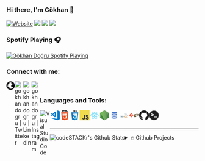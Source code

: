 ### Hi there, I'm Gökhan 👋

[![Website](https://img.shields.io/codacy/grade/e27821fb6289410b8f58338c7e0bc686?color=a&label=gokhandogru.net&logo=f&logoColor=d&style=for-the-badge)](https://www.gokhandogru.net/#about-me) <img width="29px" src="https://seeklogo.com/images/X/xamarin-logo-348B1EB629-seeklogo.com.png" /> 
<img width="29px" src="https://upload.wikimedia.org/wikipedia/commons/thumb/8/82/Android_logo_2019.svg/1173px-Android_logo_2019.svg.png" />
<img width="29px" src="https://cdn3.iconfinder.com/data/icons/social-media-logos-glyph/2048/5315_-_Apple-512.png" />

### Spotify Playing 🎧
[<img src="https://now-playing-codestackr.vercel.app/api/spotify-playing" alt="Gökhan Doğru Spotify Playing" width="350" />](https://open.spotify.com/user/21glt3wftruzxqvficwplvcba)

### Connect with me:

[<img align="left" alt="gokhandogruNET" width="22px" src="https://raw.githubusercontent.com/iconic/open-iconic/master/svg/globe.svg" />][website] 
[<img align="left" alt="gokhandogru | Twitter" width="22px" src="https://cdn.jsdelivr.net/npm/simple-icons@v3/icons/twitter.svg" />][twitter]
[<img align="left" alt="gokhandogru | LinkedIn" width="22px" src="https://cdn.jsdelivr.net/npm/simple-icons@v3/icons/linkedin.svg" />][linkedin]
[<img align="left" alt="gokhandogru | Instagram" width="22px" src="https://cdn.jsdelivr.net/npm/simple-icons@v3/icons/instagram.svg" />][instagram]

<br />

### Languages and Tools:

<img align="left" alt="Visual Studio Code" width="26px" src="https://upload.wikimedia.org/wikipedia/commons/thumb/c/cd/Visual_Studio_2017_Logo.svg/1200px-Visual_Studio_2017_Logo.svg.png" />
<img align="left" alt="Visual Studio Code" width="26px" src="https://raw.githubusercontent.com/github/explore/80688e429a7d4ef2fca1e82350fe8e3517d3494d/topics/visual-studio-code/visual-studio-code.png" />
<img align="left" alt="HTML5" width="26px" src="https://raw.githubusercontent.com/github/explore/80688e429a7d4ef2fca1e82350fe8e3517d3494d/topics/html/html.png" />
<img align="left" alt="CSS3" width="26px" src="https://raw.githubusercontent.com/github/explore/80688e429a7d4ef2fca1e82350fe8e3517d3494d/topics/css/css.png" />
<img align="left" alt="JavaScript" width="26px" src="https://raw.githubusercontent.com/github/explore/80688e429a7d4ef2fca1e82350fe8e3517d3494d/topics/javascript/javascript.png" />
<img align="left" alt="React" width="26px" src="https://raw.githubusercontent.com/github/explore/80688e429a7d4ef2fca1e82350fe8e3517d3494d/topics/react/react.png" />
<img align="left" alt="Node.js" width="26px" src="https://raw.githubusercontent.com/github/explore/80688e429a7d4ef2fca1e82350fe8e3517d3494d/topics/nodejs/nodejs.png" />
<img align="left" alt="SQL" width="26px" src="https://raw.githubusercontent.com/github/explore/80688e429a7d4ef2fca1e82350fe8e3517d3494d/topics/sql/sql.png" />
<img align="left" alt="MySQL" width="26px" src="https://raw.githubusercontent.com/github/explore/80688e429a7d4ef2fca1e82350fe8e3517d3494d/topics/mysql/mysql.png" />
<img align="left" alt="Git" width="26px" src="https://raw.githubusercontent.com/github/explore/80688e429a7d4ef2fca1e82350fe8e3517d3494d/topics/git/git.png" />
<img align="left" alt="GitHub" width="26px" src="https://raw.githubusercontent.com/github/explore/78df643247d429f6cc873026c0622819ad797942/topics/github/github.png" />
<img align="left" alt="Terminal" width="26px" src="https://raw.githubusercontent.com/github/explore/80688e429a7d4ef2fca1e82350fe8e3517d3494d/topics/terminal/terminal.png" />

<br />
<br />  

--- 

<img align="left" alt="codeSTACKr's Github Stats" src="https://github-readme-stats.codestackr.vercel.app/api?username=dgokhan&show_icons=true&hide_border=true" />


<details>
  <summary>🔥  Github Projects</summary>
  
<!--START_SECTION:activity-->
1. 🌍 [EarthQaukeAlarm](https://github.com/dgokhan/EarthquakeAlarm)
2. :heavy_check_mark: ️[XamNike](https://github.com/dgokhan/XamNike)
3. 🎥 [XamFilm](https://github.com/dgokhan/XamFilm) 
<!--END_SECTION:activity-->
 
</details>

[website]: https://www.gokhandogru.net/#about-me
[twitter]: https://twitter.com/dxgokhan 
[instagram]: https://instagram.com/dxgokhan
[linkedin]: https://www.linkedin.com/in/g%C3%B6khan-do%C4%9Fru-2b0762158/  

